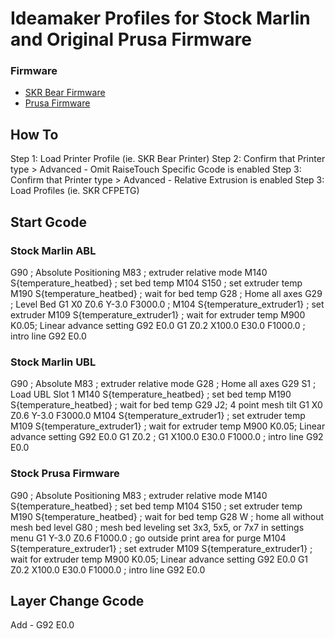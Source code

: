 # Ideamaker Profiles for Stock Marlin and Original Prusa Firmware 


### Firmware
* [SKR Bear Firmware](https://github.com/codiac2600/SKR-Bear-Marlin)
* [Prusa Firmware](https://github.com/prusa3d/Prusa-Firmware)

## How To

Step 1: Load Printer Profile (ie. SKR Bear Printer)
Step 2: Confirm that Printer type > Advanced - Omit RaiseTouch Specific Gcode is enabled
Step 3: Confirm that Printer type > Advanced - Relative Extrusion is enabled
Step 3: Load Profiles (ie. SKR CFPETG)


## Start Gcode 

### Stock Marlin ABL

G90 ; Absolute Positioning
M83 ; extruder relative mode
M140 S{temperature_heatbed} ; set bed temp
M104 S150 ; set extruder temp
M190 S{temperature_heatbed} ; wait for bed temp
G28 ; Home all axes
G29 ; Level Bed
G1 X0 Z0.6 Y-3.0 F3000.0 ;
M104 S{temperature_extruder1} ; set extruder
M109 S{temperature_extruder1} ; wait for extruder temp
M900 K0.05; Linear advance setting
G92 E0.0
G1 Z0.2 X100.0 E30.0 F1000.0 ; intro line
G92 E0.0

### Stock Marlin UBL

G90 ; Absolute
M83 ; extruder relative mode
G28 ; Home all axes
G29 S1 ; Load UBL Slot 1
M140 S{temperature_heatbed} ; set bed temp
M190 S{temperature_heatbed} ; wait for bed temp
G29 J2; 4 point mesh tilt
G1 X0 Z0.6 Y-3.0 F3000.0
M104 S{temperature_extruder1} ; set extruder temp
M109 S{temperature_extruder1} ; wait for extruder temp
M900 K0.05; Linear advance setting
G92 E0.0
G1 Z0.2 ;
G1 X100.0 E30.0  F1000.0 ; intro line
G92 E0.0

### Stock Prusa Firmware

G90 ; Absolute Positioning
M83 ; extruder relative mode
M140 S{temperature_heatbed} ; set bed temp
M104 S150 ; set extruder temp
M190 S{temperature_heatbed} ; wait for bed temp
G28 W ; home all without mesh bed level
G80 ; mesh bed leveling set 3x3, 5x5, or 7x7 in settings menu
G1 Y-3.0 Z0.6 F1000.0 ; go outside print area for purge
M104 S{temperature_extruder1} ; set extruder
M109 S{temperature_extruder1} ; wait for extruder temp
M900 K0.05; Linear advance setting
G92 E0.0
G1 Z0.2 X100.0 E30.0 F1000.0 ; intro line
G92 E0.0

## Layer Change Gcode

Add - G92 E0.0




